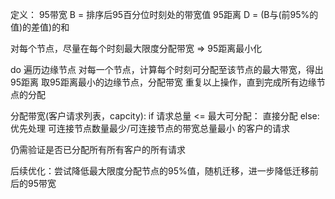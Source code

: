 定义：
95带宽 B = 排序后95百分位时刻处的带宽值
95距离 D = (B与(前95%的值)的差值)的和

对每个节点，尽量在每个时刻最大限度分配带宽 => 95距离最小化

do
    遍历边缘节点
        对每一个节点，计算每个时刻可分配至该节点的最大带宽，得出95距离
    取95距离最小的边缘节点，分配带宽
重复以上操作，直到完成所有边缘节点的分配


分配带宽(客户请求列表，capcity):
    if 请求总量 <= 最大可分配：
        直接分配
    else:
        优先处理 可连接节点数量最少/可连接节点的带宽总量最小 的客户的请求

仍需验证是否已分配所有所有客户的所有请求

后续优化：尝试降低最大限度分配节点的95%值，随机迁移，进一步降低迁移前后的95带宽

